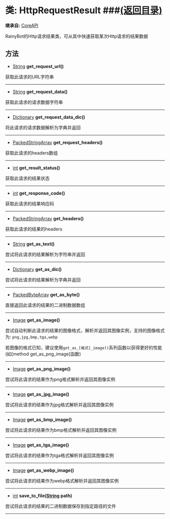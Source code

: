 # 类: HttpRequestResult ###[(返回目录)](README.md)  
  
**继承自:** [CoreAPI](CoreAPI.md)  
  
RainyBot的Http请求结果类，可从其中快速获取某次Http请求的结果数据  
  
## 方法 
  
- [String](https://docs.godotengine.org/en/latest/classes/class_string.html) **get_request_url()**  
  
获取此请求的URL字符串  
  
---  
  
- [String](https://docs.godotengine.org/en/latest/classes/class_string.html) **get_request_data()**  
  
获取此请求的请求数据字符串  
  
---  
  
- [Dictionary](https://docs.godotengine.org/en/latest/classes/class_dictionary.html) **get_request_data_dic()**  
  
将此请求的请求数据解析为字典并返回  
  
---  
  
- [PackedStringArray](https://docs.godotengine.org/en/latest/classes/class_packedstringarray.html) **get_request_headers()**  
  
获取此请求的headers数组  
  
---  
  
- [int](https://docs.godotengine.org/en/latest/classes/class_int.html) **get_result_status()**  
  
获取此请求的结果状态  
  
---  
  
- [int](https://docs.godotengine.org/en/latest/classes/class_int.html) **get_response_code()**  
  
获取此请求的结果响应码  
  
---  
  
- [PackedStringArray](https://docs.godotengine.org/en/latest/classes/class_packedstringarray.html) **get_headers()**  
  
获取此请求的结果的headers  
  
---  
  
- [String](https://docs.godotengine.org/en/latest/classes/class_string.html) **get_as_text()**  
  
尝试将此请求的结果解析为字符串并返回  
  
---  
  
- [Dictionary](https://docs.godotengine.org/en/latest/classes/class_dictionary.html) **get_as_dic()**  
  
尝试将此请求的结果解析为字典并返回  
  
---  
  
- [PackedByteArray](https://docs.godotengine.org/en/latest/classes/class_packedbytearray.html) **get_as_byte()**  
  
直接返回此请求的结果的二进制数据数组  
  
---  
  
- [Image](https://docs.godotengine.org/en/latest/classes/class_image.html) **get_as_image()**  
  
尝试自动判断此请求的结果的图像格式，解析并返回其图像实例，支持的图像格式为: `png,jpg,bmp,tga,webp`   
  
若图像的格式已知，建议使用`get_as_[格式]_image()`系列函数以获得更好的性能 (如[method get_as_png_image]函数)  
  
---  
  
- [Image](https://docs.godotengine.org/en/latest/classes/class_image.html) **get_as_png_image()**  
  
尝试将此请求的结果作为png格式解析并返回其图像实例  
  
---  
  
- [Image](https://docs.godotengine.org/en/latest/classes/class_image.html) **get_as_jpg_image()**  
  
尝试将此请求的结果作为jpg格式解析并返回其图像实例  
  
---  
  
- [Image](https://docs.godotengine.org/en/latest/classes/class_image.html) **get_as_bmp_image()**  
  
尝试将此请求的结果作为bmp格式解析并返回其图像实例  
  
---  
  
- [Image](https://docs.godotengine.org/en/latest/classes/class_image.html) **get_as_tga_image()**  
  
尝试将此请求的结果作为tga格式解析并返回其图像实例  
  
---  
  
- [Image](https://docs.godotengine.org/en/latest/classes/class_image.html) **get_as_webp_image()**  
  
尝试将此请求的结果作为webp格式解析并返回其图像实例  
  
---  
  
- [int](https://docs.godotengine.org/en/latest/classes/class_int.html) **save_to_file([String](https://docs.godotengine.org/en/latest/classes/class_string.html) path)**  
  
尝试将此请求的结果的二进制数据保存到指定路径的文件  
  
---  
  


